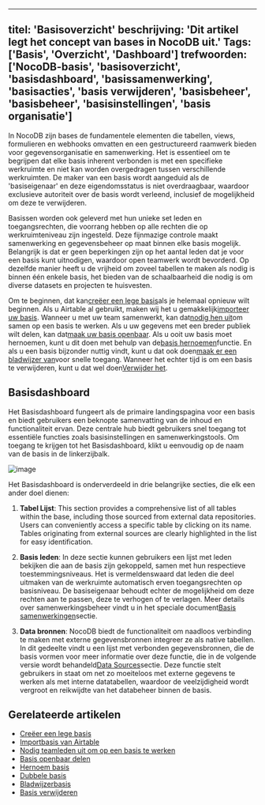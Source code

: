 ***

titel: 'Basisoverzicht'
beschrijving: 'Dit artikel legt het concept van bases in NocoDB uit.'
Tags: \['Basis', 'Overzicht', 'Dashboard']
trefwoorden: \['NocoDB-basis', 'basisoverzicht', 'basisdashboard', 'basissamenwerking', 'basisacties', 'basis verwijderen', 'basisbeheer', 'basisbeheer', 'basisinstellingen', 'basis organisatie']
---------------------------------------------------------------------------------------------------------------------------------------------------------------------------------------------------

In NocoDB zijn bases de fundamentele elementen die tabellen, views, formulieren en webhooks omvatten en een gestructureerd raamwerk bieden voor gegevensorganisatie en samenwerking. Het is essentieel om te begrijpen dat elke basis inherent verbonden is met een specifieke werkruimte en niet kan worden overgedragen tussen verschillende werkruimten. De maker van een basis wordt aangeduid als de 'basiseigenaar' en deze eigendomsstatus is niet overdraagbaar, waardoor exclusieve autoriteit over de basis wordt verleend, inclusief de mogelijkheid om deze te verwijderen.

Basissen worden ook geleverd met hun unieke set leden en toegangsrechten, die voorrang hebben op alle rechten die op werkruimteniveau zijn ingesteld. Deze fijnmazige controle maakt samenwerking en gegevensbeheer op maat binnen elke basis mogelijk. Belangrijk is dat er geen beperkingen zijn op het aantal leden dat je voor een basis kunt uitnodigen, waardoor open teamwerk wordt bevorderd. Op dezelfde manier heeft u de vrijheid om zoveel tabellen te maken als nodig is binnen één enkele basis,
het bieden van de schaalbaarheid die nodig is om diverse datasets en projecten te huisvesten.

Om te beginnen, dat kan[creëer een lege basis](/bases/create-base)als je helemaal opnieuw wilt beginnen. Als u Airtable al gebruikt, maken wij het u gemakkelijk[importeer uw basis](/bases/import-base-from-airtable). Wanneer u met uw team samenwerkt, kan dat[nodig hen uit](/bases/base-collaboration)om samen op een basis te werken. Als u uw gegevens met een breder publiek wilt delen, kan dat[maak uw basis openbaar](/bases/share-base). Als u ooit uw basis moet hernoemen, kunt u dit doen met behulp van de[basis hernoemen](/bases/actions-on-base#rename-base)functie. En als u een basis bijzonder nuttig vindt, kunt u dat ook doen[maak er een bladwijzer van](/bases/actions-on-base#star-base)voor snelle toegang. Wanneer het echter tijd is om een ​​basis te verwijderen, kunt u dat wel doen[Verwijder het](/bases/actions-on-base#delete-base).

## Basisdashboard

Het Basisdashboard fungeert als de primaire landingspagina voor een basis en biedt gebruikers een beknopte samenvatting van de inhoud en functionaliteit ervan.
Deze centrale hub biedt gebruikers snel toegang tot essentiële functies zoals basisinstellingen en samenwerkingstools.
Om toegang te krijgen tot het Basisdashboard, klikt u eenvoudig op de naam van de basis in de linkerzijbalk.

![image](/img/v2/base/base-dashboard.png)

Het Basisdashboard is onderverdeeld in drie belangrijke secties, die elk een ander doel dienen:

1. **Tabel Lijst**: This section provides a comprehensive list of all tables within the base,
   including those sourced from external data repositories. Users can conveniently access a specific table by clicking
   on its name. Tables originating from external sources are clearly highlighted in the list for easy identification.

2. **Basis leden**: In deze sectie kunnen gebruikers een lijst met leden bekijken die aan de basis zijn gekoppeld, samen met hun
   respectieve toestemmingsniveaus. Het is vermeldenswaard dat leden die deel uitmaken van de werkruimte automatisch erven
   toegangsrechten op basisniveau. De basiseigenaar behoudt echter de mogelijkheid om deze rechten aan te passen,
   deze te verhogen of te verlagen. Meer details over samenwerkingsbeheer vindt u in het speciale document[Basis samenwerkingen](base-collaboration)sectie.

3. **Data bronnen**: NocoDB biedt de functionaliteit om naadloos verbinding te maken met externe gegevensbronnen
   integreer ze als native tabellen. In dit gedeelte vindt u een lijst met verbonden gegevensbronnen, die de basis vormen
   voor meer informatie over deze functie, die in de volgende versie wordt behandeld[Data Sources](/data-sources/data-source-overview)sectie.
   Deze functie stelt gebruikers in staat om net zo moeiteloos met externe gegevens te werken als met interne datatabellen, waardoor de veelzijdigheid wordt vergroot
   en reikwijdte van het databeheer binnen de basis.

## Gerelateerde artikelen

* [Creëer een lege basis](/bases/create-base)
* [Importbasis van Airtable](/bases/import-base-from-airtable)
* [Nodig teamleden uit om op een basis te werken](/bases/base-collaboration)
* [Basis openbaar delen](/bases/share-base)
* [Hernoem basis](/bases/actions-on-base#rename-base)
* [Dubbele basis](/bases/actions-on-base#duplicate-base)
* [Bladwijzerbasis](/bases/actions-on-base#star-base)
* [Basis verwijderen](/bases/actions-on-base#delete-base)
